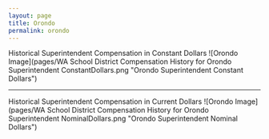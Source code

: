 ```yaml
---
layout: page
title: Orondo
permalink: orondo
---
```



Historical Superintendent Compensation in Constant Dollars
![Orondo Image](pages/WA School District Compensation History for Orondo Superintendent ConstantDollars.png "Orondo Superintendent Constant Dollars")

___

Historical Superintendent Compensation in Current Dollars
![Orondo Image](pages/WA School District Compensation History for Orondo Superintendent NominalDollars.png "Orondo Superintendent Nominal Dollars")